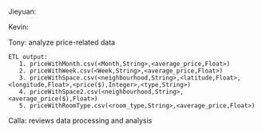 Jieyuan:

Kevin:



Tony: analyze price-related data

    ETL output:
       1. priceWithMonth.csv(<Month,String>,<average_price,Float>)
       2. priceWithWeek.csv(<Week,String>,<average_price,Float>)
       3. priceWithSpace.csv(<neighbourhood,String>,<latitude,Float>,<longitude,Float>,<price($),Integer>,<type,String>)
       4. priceWithSpace2.csv(<neighbourhood,String>,<average_price($),Float>)
       5. priceWithRoomType.csv(<room_type,String>,<average_price,Float>)



Calla: reviews data processing and analysis
